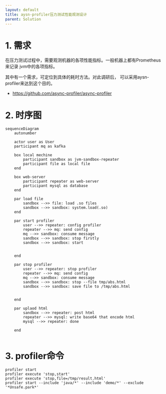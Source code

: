 ```yaml
---
layout: default
title: aysn-profiler压力测试性能观测设计
parent: Solution
---
```


# 1. 需求

在压力测试过程中，需要观测机器的各项性能指标。一般机器上都有Prometheus来记录
jvm中的各项指标。

其中有一个需求，可定位到具体的耗时方法。对此调研后，
可以采用aysn-profiler来达到这个目的。

- https://github.com/async-profiler/async-profiler

# 2. 时序图

```mermaid
sequenceDiagram
    autonumber

    actor user as User
    participant mq as kafka

    box local mechine
        participant sandbox as jvm-sandbox-repeater
        participant file as local file
    end

    box web-server
        participant repeater as web-server
        participant mysql as database
    end

    par load file
        sandbox -->> file: load .so files
        sandbox -->> sandbox: system.load(.so)
    end

    par start profiler
        user -->> repeater: config profiler
        repeater -->> mq: send config
        mq -->> sandbox: consume message
        sandbox -->> sandbox: stop firstly
        sandbox -->> sandbox: start


    end

    par stop profiler
        user -->> repeater: stop profiler
        repeater -->> mq: send config
        mq -->> sandbox: consume message
        sandbox -->> sandbox: stop --file tmp/abs.html
        sandbox -->> sandbox: save file to /tmp/abs.html


    end

    par uplaod html
        sandbox -->> repeater: post html
        repeater -->> mysql: write base64 that encode html
        mysql -->> repeater: done

    end


```

# 3. profiler命令

```shell
profiler start
profiler execute 'stop,start'
profiler execute 'stop,file=/tmp/result.html'
profiler start --include 'java/*' --include 'demo/*' --exclude '*Unsafe.park*'
```